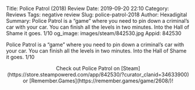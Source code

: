 Title: Police Patrol (2018) Review
Date: 2019-09-20 22:10
Category: Reviews
Tags: negative review
Slug: police-patrol-2018
Author: Hexadigital
Summary: Police Patrol is a “game” where you need to pin down a criminal’s car with your car. You can finish all the levels in two minutes. Into the Hall of Shame it goes. 1/10
og_image: images/steam/842530.jpg
Appid: 842530

Police Patrol is a “game” where you need to pin down a criminal’s car with your car. You can finish all the levels in two minutes. Into the Hall of Shame it goes. 1/10

<center>Check out Police Patrol on [Steam](https://store.steampowered.com/app/842530/?curator_clanid=34633900) or [Remember.Games](https://remember.games/game/2608/)!</center>
